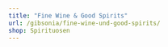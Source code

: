 ```yaml
---
title: "Fine Wine & Good Spirits"
url: /gibsonia/fine-wine-und-good-spirits/
shop: Spirituosen
---
```

